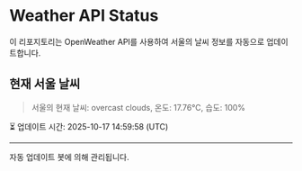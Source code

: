 
# Weather API Status

이 리포지토리는 OpenWeather API를 사용하여 서울의 날씨 정보를 자동으로 업데이트합니다.

## 현재 서울 날씨
> 서울의 현재 날씨: overcast clouds, 온도: 17.76°C, 습도: 100%

⏳ 업데이트 시간: 2025-10-17 14:59:58 (UTC)

---
자동 업데이트 봇에 의해 관리됩니다.
